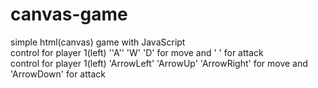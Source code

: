 # canvas-game
simple html(canvas) game with JavaScript
<br>
control for player 1(left) ''A'' 'W' 'D' for move and ' ' for attack
<br>
control for player 1(left) 'ArrowLeft' 'ArrowUp' 'ArrowRight' for move and 'ArrowDown' for attack
